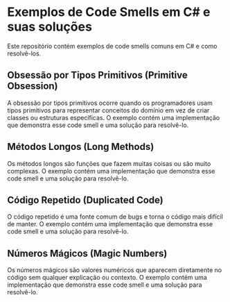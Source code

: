 # Exemplos de Code Smells em C# e suas soluções

Este repositório contém exemplos de code smells comuns em C# e como resolvê-los.

##  Obsessão por Tipos Primitivos (Primitive Obsession)

A obsessão por tipos primitivos ocorre quando os programadores usam tipos primitivos para representar conceitos do domínio em vez de criar classes ou estruturas específicas. O exemplo contém uma implementação que demonstra esse code smell e uma solução para resolvê-lo.


## Métodos Longos (Long Methods)

Os métodos longos são funções que fazem muitas coisas ou são muito complexas. O exemplo contém uma implementação que demonstra esse code smell e uma solução para resolvê-lo.


## Código Repetido (Duplicated Code)

O código repetido é uma fonte comum de bugs e torna o código mais difícil de manter. O exemplo contém uma implementação que demonstra esse code smell e uma solução para resolvê-lo.

## Números Mágicos (Magic Numbers)

Os números mágicos são valores numéricos que aparecem diretamente no código sem qualquer explicação ou contexto. O exemplo contém uma implementação que demonstra esse code smell e uma solução para resolvê-lo.

